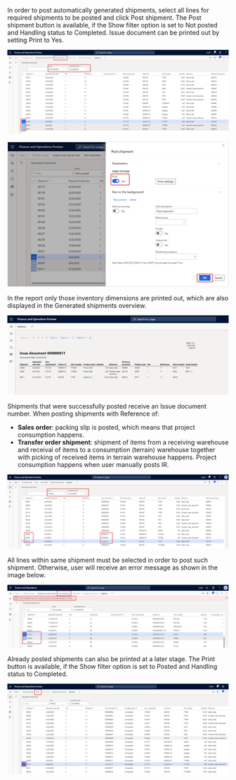 In order to post automatically generated shipments, select all lines for required shipments to be posted and click Post shipment. The Post shipment button is available, if the Show filter option is set to Not posted and Handling status to Completed. Issue document can be printed out by setting Print to Yes.

![Items (1).png](/.attachments/Items%20(1)-7089c504-e2d8-4e58-bf45-4d5e3fca17bc.png)

![Items (2).png](/.attachments/Items%20(2)-85c2d76b-7b70-4ff8-9f52-db30ee996eb0.png)

In the report only those inventory dimensions are printed out, which are also displayed in the Generated shipments overview.

![Items (3).png](/.attachments/Items%20(3)-2aed1be1-b03c-4c70-a126-4f18aa70a46b.png)

Shipments that were successfully posted receive an Issue document number. When posting shipments with Reference of:
-	**Sales order**: packing slip is posted, which means that project consumption happens.
-	**Transfer order shipment**: shipment of items from a receiving warehouse and receival of items to a consumption (terrain) warehouse together with picking of received items in terrain warehouse happens. Project consumption happens when user manually posts IR.

![Items (4).png](/.attachments/Items%20(4)-ecfb63dc-a732-417f-80aa-f8cfaa3546be.png)

All lines within same shipment must be selected in order to post such shipment. Otherwise, user will receive an error message as shown in the image below.

![Items (5).png](/.attachments/Items%20(5)-2a143c49-734c-4a2b-9a8f-d9931f080d86.png)

Already posted shipments can also be printed at a later stage. The Print button is available, if the Show filter option is set to Posted and Handling status to Completed.

![Items (6).png](/.attachments/Items%20(6)-4a92959c-c42a-4b96-9847-a25d4218a12b.png)
